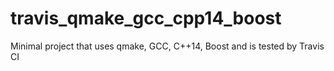 # travis_qmake_gcc_cpp14_boost
Minimal project that uses qmake, GCC, C++14, Boost and is tested by Travis CI
